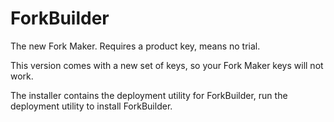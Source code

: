 # ForkBuilder
The new Fork Maker. Requires a product key, means no trial.

This version comes with a new set of keys, so your Fork Maker keys will not work.

The installer contains the deployment utility for ForkBuilder, run the deployment utility to install ForkBuilder.
